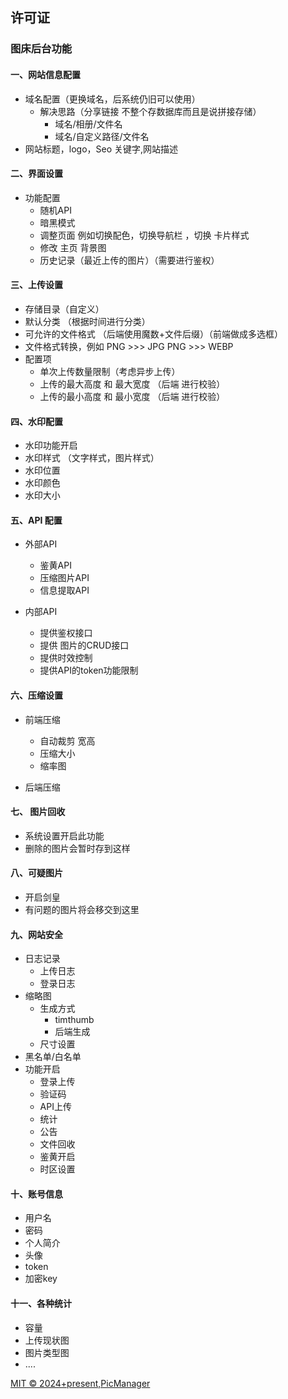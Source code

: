 ## 许可证

### 图床后台功能

#### 一、网站信息配置

- 域名配置（更换域名，后系统仍旧可以使用）
  - 解决思路（分享链接 不整个存数据库而且是说拼接存储）
    - 域名/相册/文件名
    - 域名/自定义路径/文件名
- 网站标题，logo，Seo 关键字,网站描述

#### 二、界面设置

- 功能配置
  - 随机API
  - 暗黑模式
  - 调整页面 例如切换配色，切换导航栏 ，切换 卡片样式
  - 修改 主页 背景图
  - 历史记录（最近上传的图片）（需要进行鉴权）

#### 三、上传设置

- 存储目录（自定义）
- 默认分类 （根据时间进行分类）
- 可允许的文件格式 （后端使用魔数+文件后缀）（前端做成多选框）
- 文件格式转换，例如 PNG >>> JPG PNG >>> WEBP
- 配置项
  - 单次上传数量限制（考虑异步上传）
  - 上传的最大高度 和 最大宽度 （后端 进行校验）
  - 上传的最小高度 和 最小宽度 （后端 进行校验）

#### 四、水印配置

- 水印功能开启
- 水印样式 （文字样式，图片样式）
- 水印位置
- 水印颜色
- 水印大小

#### 五、API 配置

- 外部API

  - 鉴黄API
  - 压缩图片API
  - 信息提取API

- 内部API
  - 提供鉴权接口
  - 提供 图片的CRUD接口
  - 提供时效控制
  - 提供API的token功能限制

#### 六、压缩设置

- 前端压缩

  - 自动裁剪 宽高
  - 压缩大小
  - 缩率图

- 后端压缩

#### 七、 图片回收

- 系统设置开启此功能
- 删除的图片会暂时存到这样

#### 八、可疑图片

- 开启剑皇
- 有问题的图片将会移交到这里

#### 九、网站安全

- 日志记录
  - 上传日志
  - 登录日志
- 缩略图
  - 生成方式
    - timthumb
    - 后端生成
  - 尺寸设置
- 黑名单/白名单
- 功能开启
  - 登录上传
  - 验证码
  - API上传
  - 统计
  - 公告
  - 文件回收
  - 鉴黄开启
  - 时区设置

#### 十、账号信息

- 用户名
- 密码
- 个人简介
- 头像
- token
- 加密key

#### 十一、各种统计

- 容量
- 上传现状图
- 图片类型图
- ....

[MIT © 2024+present,PicManager](./LICENSE)
